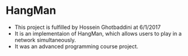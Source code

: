 # HangMan

* This project is fulfilled by Hossein Ghotbaddini at 6/1/2017
* It is an implementaion of HangMan, which allows users to play in a network simultaneously.
* It was an advanced programming course project.
